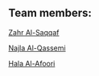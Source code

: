 ## Team members:
[Zahr Al-Saqqaf](https://github.com/ZGalsaqqaf)

[Najla Al-Qassemi](https://github.com/Najla-88)  
  
[Hala Al-Afoori](https://github.com/HalaAlafoori)  

